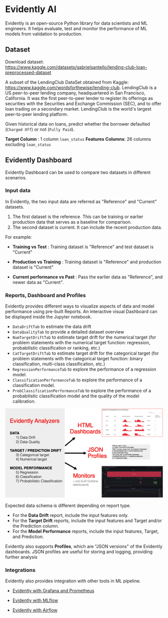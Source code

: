 # Evidently AI

Evidently is an open-source Python library for data scientists and ML engineers. It helps evaluate, test and monitor the performance of ML models from validation to production.

## Dataset

Download dataset: <https://www.kaggle.com/datasets/gabrielsantello/lending-club-loan-preprocessed-dataset>

A subset of the LendingClub DataSet obtained from Kaggle: <https://www.kaggle.com/wordsforthewise/lending-club>. LendingClub is a US peer-to-peer lending company, headquartered in San Francisco, California. It was the first peer-to-peer lender to register its offerings as securities with the Securities and Exchange Commission (SEC), and to offer loan trading on a secondary market. LendingClub is the world's largest peer-to-peer lending platform.

Given historical data on loans, predict whether the borrower defaulted (`Charged Off`) or not (`Fully Paid`).

**Target Column** : 1 column `loan_status`
**Features Columns**: 26 columns excluding `loan_status`

## Evidently Dashboard

Evidently Dashboard can be used to compare two datasets in different scenarios.

### Input data

In Evidently, the two input data are referred as "Reference" and "Current" datasets.

1. The first dataset is the reference. This can be training or earlier production data that serves as a baseline for comparison.
2. The second dataset is current. It can include the recent production data.

For example:

- **Training vs Test** : Training dataset is "Reference" and test dataset is "Current"

- **Production vs Training** : Training dataset is "Reference" and production dataset is "Current"

- **Current performance vs Past** : Pass the earlier data as "Reference", and newer data as "Current".

### Reports, Dashboard and Profiles

Evidently provides different ways to visualize aspects of data and model performance using pre-built Reports. An interactive visual Dashboard can be displayed inside the Jupyter notebook.

- `DataDriftTab` to estimate the data drift
- `DataQualityTab` to provide a detailed dataset overview
- `NumTargetDriftTab` to estimate target drift for the numerical target (for problem statements with the numerical target function: regression, probabilistic classification or ranking, etc.)
- `CatTargetDriftTab` to estimate target drift for the categorical target (for problem statements with the categorical target function: binary classification, multi-class classification, etc.)
- `RegressionPerformanceTab` to explore the performance of a regression model.
- `ClassificationPerformanceTab` to explore the performance of a classification model.
- `ProbClassificationPerformanceTab` to explore the performance of a probabilistic classification model and the quality of the model calibration.

<p align="center">
  <img src="evidently_overview.png" />
</p>

Expected data schema is different depending on report type.

- For the **Data Drift** report, include the input features only.
- For the **Target Drift** reports, include the input features and Target and/or the Prediction column.
- For the **Model Performance** reports, include the input features, Target, and Prediction.

Evidently also supports **Profiles**, which are "JSON versions" of the Evidently dashboards. JSON profiles are useful for storing and logging, providing further analysis

### Integrations

Evidently also provides integration with other tools in ML pipeline.

- [Evidently with Grafana and Prometheus](https://docs.evidentlyai.com/integrations/evidently-and-grafana)

- [Evidently with MLflow](https://docs.evidentlyai.com/integrations/evidently-and-mlflow)

- [Evidently with Airflow](https://docs.evidentlyai.com/integrations/evidently-and-airflow)
